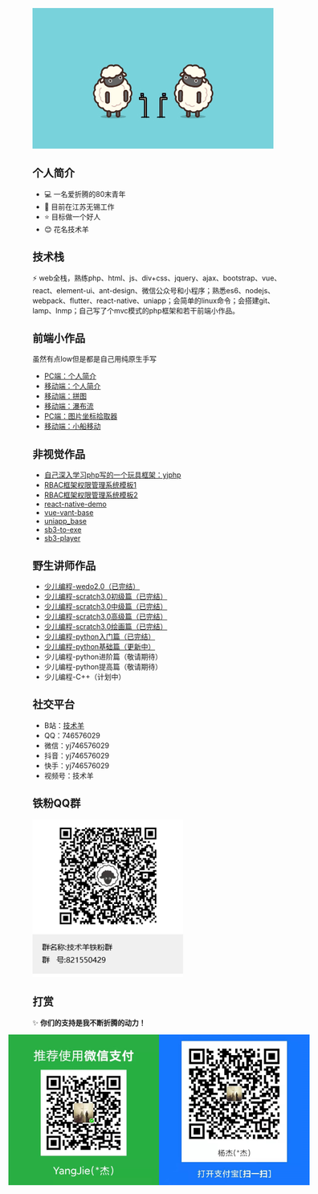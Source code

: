 ![](https://github.com/yj746576029/yj746576029/raw/main/assets/img/jishuyang.gif)

## 个人简介
- 💻 一名爱折腾的80末青年
- 🌱 目前在江苏无锡工作
- ⭐ 目标做一个好人
- 😊 花名技术羊

## 技术栈
⚡ web全栈，熟练php、html、js、div+css、jquery、ajax、bootstrap、vue、react、element-ui、ant-design、微信公众号和小程序；熟悉es6、nodejs、webpack、flutter、react-native、uniapp；会简单的linux命令；会搭建git、lamp、lnmp；自己写了个mvc模式的php框架和若干前端小作品。

## 前端小作品
虽然有点low但是都是自己用纯原生手写
- [PC端：个人简介](https://yangjie-oh-yeah.gitee.io/resume/pc.html)
- [移动端：个人简介](https://yangjie-oh-yeah.gitee.io/resume/index.html)
- [移动端：拼图](https://yangjie-oh-yeah.gitee.io/jigsaw-puzzle)
- [移动端：瀑布流](https://yangjie-oh-yeah.gitee.io/waterfall)
- [PC端：图片坐标拾取器](https://yangjie-oh-yeah.gitee.io/take-xy)
- [移动端：小船移动](https://yangjie-oh-yeah.gitee.io/boat-move)

## 非视觉作品
- [自己深入学习php写的一个玩具框架：yjphp](https://github.com/yj746576029/yjphp)
- [RBAC框架权限管理系统模板1](https://github.com/yj746576029/tpadmin)
- [RBAC框架权限管理系统模板2](https://github.com/yj746576029/tpadmin-layui)
- [react-native-demo](https://github.com/yj746576029/react-native-demo)
- [vue-vant-base](https://github.com/yj746576029/vue-vant-base)
- [uniapp_base](https://github.com/yj746576029/uniapp_base)
- [sb3-to-exe](https://github.com/yj746576029/sb3-to-exe)
- [sb3-player](https://github.com/yj746576029/sb3-player)

## 野生讲师作品
- [少儿编程-wedo2.0（已完结）](/share/wedo.html)
- [少儿编程-scratch3.0初级篇（已完结）](/share/scratch/base.html)
- [少儿编程-scratch3.0中级篇（已完结）](/share/scratch/middle.html)
- [少儿编程-scratch3.0高级篇（已完结）](/share/scratch/high.html)
- [少儿编程-scratch3.0绘画篇（已完结）](/share/scratch/draw.html)
- [少儿编程-python入门篇（已完结）](/share/python/primary.html)
- [少儿编程-python基础篇（更新中）](/share/python/basic.html)
- 少儿编程-python进阶篇（敬请期待）
- 少儿编程-python提高篇（敬请期待）
- 少儿编程-C++（计划中）


## 社交平台
- B站：[技术羊](https://space.bilibili.com/494729228)
- QQ：746576029
- 微信：yj746576029
- 抖音：yj746576029
- 快手：yj746576029
- 视频号：技术羊

## 铁粉QQ群
<img src="https://github.com/yj746576029/yj746576029/raw/main/assets/img/qq-group.png" alt="技术羊铁粉群" width="300">

## 打赏

✨ **你们的支持是我不断折腾的动力！**

<div style="display:flex;justify-content: center;align-items: center;">
    <img src="https://github.com/yj746576029/yj746576029/raw/main/assets/img/wxpay.jpg" alt="微信打赏" width="300">
    <img src="https://github.com/yj746576029/yj746576029/raw/main/assets/img/alipay.jpg" alt="支付宝打赏" width="300">
</div>
